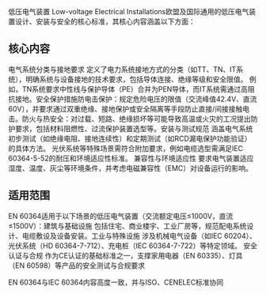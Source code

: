 低压电气装置
Low-voltage Electrical Installations​
欧盟及国际通用的低压电气装置设计、安装与安全的核心标准，其核心内容涵盖以下方面：

## 核心内容
​电气系统分类与接地要求
定义了电力系统接地方式的分类（如TT、TN、IT系统），明确系统与设备接地的技术要求，包括导体连接、绝缘等级和安全限值。
例如，TN系统要求中性线与保护导体（PE）合并为PEN导体，而IT系统需通过高阻抗接地。
​安全保护措施
​防电击保护：规定危险电压的限值（交流峰值42.4V、直流60V），并要求通过双重绝缘、接地保护或安全隔离等手段防止直接/间接接触电击。
​防火与热安全：对过载、短路、绝缘损坏等可能导致高温或火灾的工况提出防护要求，包括材料阻燃性、过流保护装置选型等。
​安装与测试规范
涵盖电气系统初步测试（如绝缘电阻、接地连续性）和定期测试（如RCD漏电保护功能验证）的具体方法。
光伏系统等特殊场景需符合附加要求，例如电缆选型需满足IEC 60364-5-52的耐压和环境适应性标准。
​兼容性与环境适应性
要求电气装置适应湿度、温度、灰尘等环境条件，并考虑电磁兼容性（EMC）对设备运行的影响。
​
## 适用范围
EN 60364适用于以下场景的低压电气装置（交流额定电压≤1000V，直流≤1500V）：
​建筑与基础设施
包括住宅、商业楼宇、工业厂房等，规范配电系统设计、电缆敷设及设备安装。
​工业与特殊设施
涉及机械电气设备（如IEC 60204）、光伏系统（HD 60364-7-712）、充电桩（IEC 60364-7-722）等特定领域。
​安全认证与合规
作为CE认证的基础标准之一，支撑家用电器（EN 60335）、灯具（EN 60598）等产品的安全测试与合规要求

EN 60364与IEC 60364内容高度一致，并与ISO、CENELEC标准协同